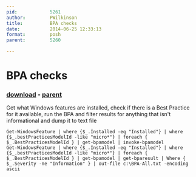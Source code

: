 ```yaml
---
pid:            5261
author:         PWilkinson
title:          BPA checks
date:           2014-06-25 12:33:13
format:         posh
parent:         5260

---
```


# BPA checks

### [download](//scripts/5261.ps1) - [parent](//scripts/5260.md)

Get what Windows features are installed, check if there is a Best Practice for it available, run the BPA and filter results for anything that isn't informational and dump it to text file

```posh
Get-WindowsFeature | where {$_.Installed -eq "Installed"} | where {$_.bestPracticesModelId -like "micro*"} | foreach { $_.BestPracticesModelId } | get-bpamodel | invoke-bpamodel
Get-WindowsFeature | where {$_.Installed -eq "Installed"} | where {$_.bestPracticesModelId -like "micro*"} | foreach { $_.BestPracticesModelId } | get-bpamodel | get-bparesult | Where { $_.Severity -ne "Information" } | out-file c:\BPA-All.txt -encoding ascii
```

